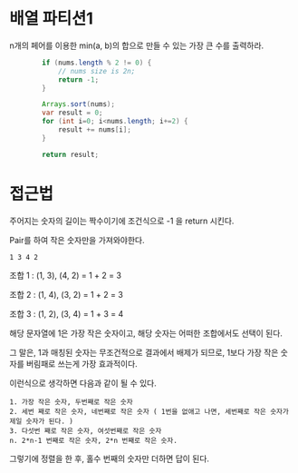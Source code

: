 # 배열 파티션1
n개의 페어를 이용한 min(a, b)의 합으로 만들 수 있는 가장 큰 수를 출력하라.

```Java
        if (nums.length % 2 != 0) {
            // nums size is 2n;
            return -1;
        }

        Arrays.sort(nums);
        var result = 0;
        for (int i=0; i<nums.length; i+=2) {
            result += nums[i];
        }

        return result;
```

# 접근법
주어지는 숫자의 길이는 짝수이기에 조건식으로 -1 을 return 시킨다.

Pair를 하여 작은 숫자만을 가져와야한다.

```Plain Text
1 3 4 2
```

조합 1 : (1, 3), (4, 2) = 1 + 2 = 3

조합 2 : (1, 4), (3, 2) = 1 + 2 = 3

조합 3 : (1, 2), (3, 4) = 1 + 3 = 4

해당 문자열에 1은 가장 작은 숫자이고, 해당 숫자는 어떠한 조합에서도 선택이 된다.

그 말은, 1과 매칭된 숫자는 무조건적으로 결과에서 배제가 되므로, 1보다 가장 작은 숫자를 버림패로 쓰는게 가장 효과적이다.

이런식으로 생각하면 다음과 같이 될 수 있다.

```Plain Text
1. 가장 작은 숫자, 두번째로 작은 숫자 
2. 세번 째로 작은 숫자, 네번째로 작은 숫자 ( 1번을 없애고 나면, 세번째로 작은 숫자가 제일 숫자가 된다. )
3. 다섯번 째로 작은 숫자, 여섯번째로 작은 숫자
n. 2*n-1 번째로 작은 숫자, 2*n 번째로 작은 숫자. 
```

그렇기에 정렬을 한 후, 홀수 번째의 숫자만 더하면 답이 된다.